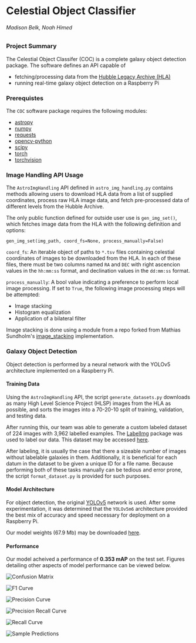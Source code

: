 # Celestial Object Classifier

###### Madison Belk, Noah Himed

### Project Summary

The Celestial Object Classifer (COC) is a complete galaxy object detection
package. The software defines an API capable of
- fetching/processing data from the [Hubble Legacy Archive (HLA)](https://hla.stsci.edu/hlaview.html)
- running real-time galaxy object detection on a Raspberry Pi

### Prerequistes

The `COC` software package requires the following modules:
- [astropy](https://www.astropy.org/)
- [numpy](https://numpy.org/)
- [requests](https://docs.python-requests.org/en/latest/)
- [opencv-python](https://pypi.org/project/opencv-python/)
- [scipy](https://scipy.org/)
- [torch](https://pypi.org/project/torch/)
- [torchvision](https://pypi.org/project/torchvision/)

### Image Handling API Usage

The `AstroImgHandling` API defined in `astro_img_handling.py` contains methods
allowing users to download HLA data from a list of supplied coordinates,
process raw HLA image data, and fetch pre-processed data of different levels
from the Hubble Archive.

The only public function defined for outside user use is `gen_img_set()`, which
fetches image data from the HLA with the following definition and options:
```
gen_img_set(img_path, coord_fs=None, process_manually=False)
```
`coord_fs`: An iterable object of paths to `*.tsv` files containing celestial
            coordinates of images to be downloaded from the HLA. In each of
            these files, there must be two columns named `RA` and `DEC` with
            right ascencion values in the `hh:mm:ss` format, and declination
            values in the `dd:mm:ss` format.

`process_manually`: A bool value indicating a preference to perform local image
                    processing. If set to `True`, the following image processing
                    steps will be attempted:

- Image stacking
- Histogram equalization
- Application of a bilateral filter

Image stacking is done using a module from a repo forked
from Mathias Sundholm's [image_stacking](https://github.com/maitek/image_stacking)
implementation.

### Galaxy Object Detection 

Object detection is performed by a neural network with the YOLOv5 architecture
implemented on a Raspberry Pi.

#### Training Data

Using the `AstroImgHandling` API, the script `generate_datasets.py` downloads
as many High Level Science Project (HLSP) images from the HLA as possible, and
sorts the images into a 70-20-10 split of training, validation, and testing
data.

After running this, our team was able to generate a custom labeled dataset of
224 images with 3,962 labelled examples. The [LabelImg](https://pypi.org/project/labelImg/) package was used to
label our data. This dataset may be accessed [here](https://drive.google.com/drive/folders/1DwQdLUHBD_u9jVjQ59cls07F_etIBqu6?usp=sharing).

After labeling, it is usually the case that there a sizeable number of images
without labelable galaxies in them. Additionally, it is beneficial for each
datum in the dataset to be given a unique ID for a file name. Because performing
both of these tasks manually can be tedious and error prone, the script
`format_dataset.py` is provided for such purposes.

#### Model Architecture

For object detection, the original [YOLOv5](https://github.com/ultralytics/yolov5) network is used. After some
experimentation, it was determined that the `YOLOv5m6` architecture provided
the best mix of accuracy and speed necessary for deployment on a Raspberry Pi.

Our model weights (67.9 Mb) may be downloaded [here](https://drive.google.com/file/d/1eE6ohDqo3WekTg44ltv4GGH2mYsNT4DH/view?usp=sharing).

#### Performance

Our model acheived a performance of **0.353 mAP** on the test set. Figures detailing
other aspects of model performance can be viewed below.

![Confusion Matrix](./figs/confusion_matrix.png "Confusion Matrix")

![F1 Curve](./figs/F1_curve.png "F1 Curve")

![Precision Curve](./figs/P_curve.png "Precision Curve")

![Precision Recall Curve](./figs/PR_curve.png "Precision Recall Curve")

![Recall Curve](./figs/R_curve.png "Recall Curve")

![Sample Predictions](./figs/val_batch0_pred.jpg "Sample Predictions")
